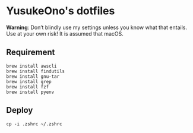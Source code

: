 # YusukeOno's dotfiles

**Warning**: Don’t blindly use my settings unless you know what that entails. Use at your own risk! It is assumed that macOS.

## Requirement

```
brew install awscli
brew install findutils
brew install gnu-tar
brew install grep
brew install fzf
brew install pyenv
```

## Deploy

```
cp -i .zshrc ~/.zshrc
```